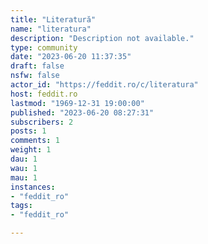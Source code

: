 ```yaml
---
title: "Literatură" 
name: "literatura"
description: "Description not available."
type: community
date: "2023-06-20 11:37:35"
draft: false
nsfw: false
actor_id: "https://feddit.ro/c/literatura"
host: feddit.ro
lastmod: "1969-12-31 19:00:00"
published: "2023-06-20 08:27:31"
subscribers: 2
posts: 1
comments: 1
weight: 1
dau: 1
wau: 1
mau: 1
instances:
- "feddit_ro"
tags: 
- "feddit_ro"

---
```

